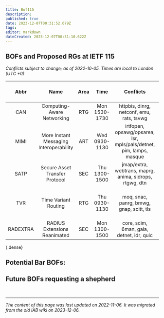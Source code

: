 ```yaml
---
title: Bof115
description: 
published: true
date: 2023-12-07T00:31:52.679Z
tags: 
editor: markdown
dateCreated: 2023-12-07T00:31:10.622Z
---
```




## BOFs and Proposed RGs at IETF 115
*Conflicts subject to change; as of 2022-10-05. Times are local to London (UTC +0)*

| **Abbr** |                 **Name**                | **Area** |    **Time**   |                            **Conflicts**                            |     **IAB Member(s) Covering**    |      **IAB Shepherd**      |
|:--------:|:---------------------------------------:|:--------:|:-------------:|:-------------------------------------------------------------------:|:---------------------------------:|:--------------------------:|
| CAN      | Computing-Aware Networking              | RTG      | Mon 1530-1730 | httpbis, dinrg, netconf, emu, rats, tsvwg                           | Deborah Brungard, fluffy, Jari    | Zhenbin Li                 |
| MIMI     | More Instant Messaging Interoperability | ART      | Wed 0930-1130 | irtfopen, opsawg/opsarea, lsr, mpls/pals/detnet, pim, lamps, masque | Jiankang Yao                      | Cullen Jennings            |
| SATP     | Secure Asset Transfer Protocol          | SEC      | Thu 1300-1500 | jmap/extra, webtrans, maprg, anima, sidrops, rtgwg, dtn             | fluffy, Qin                       | Wes Hardaker               |
| TVR      | Time Variant Routing                    | RTG      | Thu 0930-1130 | moq, snac, panrg, bmwg, gnap, scitt, tls                            | Wes Hardaker maybe, Jari, Zhenbin | Mallory Knodel, Russ White |
| RADEXTRA | RADIUS Extensions Reanimated            | SEC      | Mon 1300-1500 | core, scim, 6man, gaia, detnet, idr, quic                           | Wes Hardaker, Jari, Qin           |                            |
{.dense}


## Potential Bar BOFs:
## Future BOFs requesting a shepherd

&nbsp;
&nbsp;
&nbsp;

---

*The content of this page was last updated on 2022-11-06. It was migrated from the old IAB wiki on 2023-12-06.*